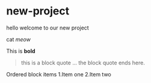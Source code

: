 # new-project
 hello welcome to our new project

 cat *meow* 

 This is **bold**
 > this is a block quote
 ... the block quote ends here.

 
 Ordered block items 
    1.Item one
    2.Item two